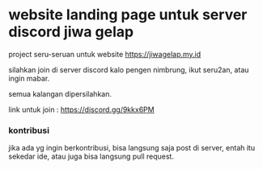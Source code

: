 # website landing page untuk server discord jiwa gelap

project seru-seruan untuk website https://jiwagelap.my.id

silahkan join di server discord kalo pengen nimbrung, ikut seru2an, atau ingin mabar.

semua kalangan dipersilahkan.

link untuk join : https://discord.gg/9kkx6PM

### kontribusi

jika ada yg ingin berkontribusi, bisa langsung saja post di server, entah itu sekedar ide, atau juga bisa langsung pull request.
